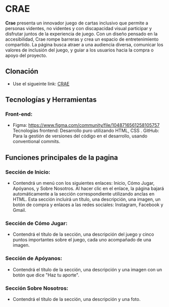 # CRAE
**Crae** presenta un innovador juego de cartas inclusivo que permite a personas videntes, no videntes y con discapacidad visual participar y disfrutar juntos de la experiencia de juego. Con un diseño pensado en la accesibilidad, Crae rompe barreras y crea un espacio de entretenimiento compartido. La página busca atraer a una audiencia diversa, comunicar los valores de inclusión del juego, y guiar a los usuarios hacia la compra o apoyo del proyecto.

## Clonación
- Use el sigueinte link: [CRAE](https://github.com/SneyderRx/Crae-Exam.git)

## Tecnologías y Herramientas
### Front-end: 
- Figma: https://www.figma.com/community/file/1048716561258105757
Tecnologías frontend: Desarrollo puro utilizando HTML, CSS .
GitHub: Para la gestión de versiones del código en el desarrollo, usando conventional commits.


## Funciones principales de la pagina
### Sección de Inicio:
- Contendrá un menú con los siguientes enlaces: Inicio, Cómo Jugar, Apóyanos, y Sobre Nosotros. Al hacer clic en el enlace, la página bajará automáticamente a la sección correspondiente utilizando anclas en HTML. Esta sección incluirá un título, una descripción, una imagen, un botón de compra y enlaces a las redes sociales: Instagram, Facebook y Gmail.
### Sección de Cómo Jugar:
- Contendrá el título de la sección, una descripción del juego y cinco puntos importantes sobre el juego, cada uno acompañado de una imagen.
### Sección de Apóyanos:
- Contendrá el título de la sección, una descripción y una imagen con un botón que dice "Haz tu aporte".
### Sección Sobre Nosotros:
- Contendrá el título de la sección, una descripción y una foto.
